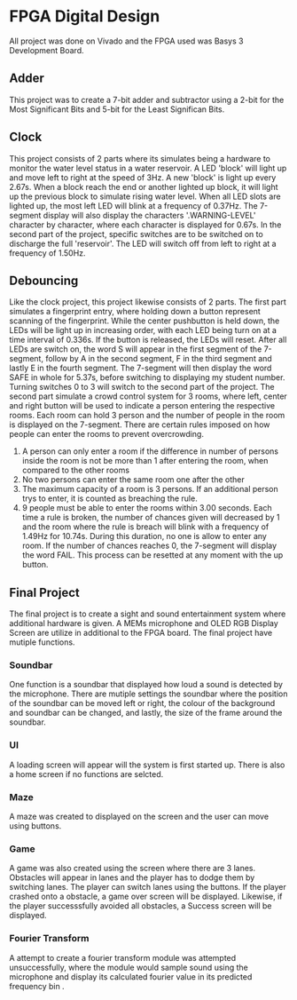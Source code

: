 # FPGA Digital Design
All project was done on Vivado and the FPGA used was Basys 3 Development Board.

## Adder
This project was to create a 7-bit adder and subtractor using a 2-bit for the Most Significant Bits and 5-bit for the Least Significan Bits.

## Clock
This project consists of 2 parts where its simulates being a hardware to monitor the water level status in a water reservoir.
A LED 'block' will light up and move left to right at the speed of 3Hz. A new 'block' is light up every 2.67s. When a block reach the end or another lighted up block, it will light up the previous block to simulate rising water level.
When all LED slots are lighted up, the most left LED will blink at a frequency of 0.37Hz. The 7-segment display will also display the characters '.WARNING-LEVEL' character by character, where each character is displayed for 0.67s.
In the second part of the project, specific switches are to be switched on to discharge the full 'reservoir'. The LED will switch off from left to right at a frequency of 1.50Hz.

## Debouncing
Like the clock project, this project likewise consists of 2 parts. The first part simulates a fingerprint entry, where holding down a button represent scanning of the fingerprint. While the center pushbutton is held down, the LEDs will be light up in increasing order, with each LED being turn on at a time interval of 0.336s. If the button is released, the LEDs will reset. After all LEDs are switch on, the word S will appear in the first segment of the 7-segment, follow by A in the second segment, F in the third segment and lastly E in the fourth segment. The 7-segment will then display the word SAFE in whole for 5.37s, before switching to displaying my student number. Turning switches 0 to 3 will switch to the second part of the project.
The second part simulate a crowd control system for 3 rooms, where left, center and right button will be used to indicate a person entering the respective rooms. Each room can hold 3 person and the number of people in the room is displayed on the 7-segment. There are certain rules imposed on how people can enter the rooms to prevent overcrowding.
1. A person can only enter a room if the difference in number of persons inside the room is not be more than 1 after entering the room, when compared to the other rooms 
2. No two persons can enter the same room one after the other 
3. The maximum capacity of a room is 3 persons. If an additional person trys to enter, it is counted as breaching the rule.
4. 9 people must be able to enter the rooms within 3.00 seconds.
Each time a rule is broken, the number of chances given will decreased by 1 and the room where the rule is breach will blink with a frequency of 1.49Hz for 10.74s. During this duration, no one is allow to enter any room. If the number of chances reaches 0, the 7-segment will display the word FAIL. This process can be resetted at any moment with the up button.

## Final Project
The final project is to create a sight and sound entertainment system where additional hardware is given. A MEMs microphone and OLED RGB Display Screen are utilize in additional to the FPGA board. The final project have mutiple functions.

### Soundbar
One function is a soundbar that displayed how loud a sound is detected by the microphone. There are mutiple settings the soundbar where the position of the soundbar can be moved left or right, the colour of the background and soundbar can be changed, and lastly, the size of the frame around the soundbar.

### UI
A loading screen will appear will the system is first started up. There is also a home screen if no functions are selcted.

### Maze
A maze was created to displayed on the screen and the user can move using buttons.

### Game
A game was also created using the screen where there are 3 lanes. Obstacles will appear in lanes and the player has to dodge them by switching lanes. The player can switch lanes using the buttons. If the player crashed onto a obstacle, a game over screen will be displayed. Likewise, if the player successsfully avoided all obstacles, a Success screen will be displayed.

### Fourier Transform
A attempt to create a fourier transform module was attempted unsuccessfully, where the module would sample sound using the microphone and display its calculated fourier value in its predicted frequency bin .